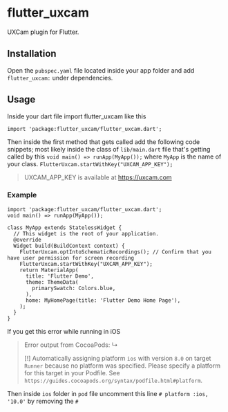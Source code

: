 # flutter_uxcam

UXCam plugin for Flutter.

## Installation

Open the `pubspec.yaml` file located inside your app folder and add `flutter_uxcam:` under dependencies.

## Usage
Inside your dart file import flutter_uxcam like this

`import 'package:flutter_uxcam/flutter_uxcam.dart';`

Then inside the first method that gets called add the following code snippets; most likely inside the class of `lib/main.dart` file that's getting called by this `void main() => runApp(MyApp());` where `MyApp` is the name of your class.
`FlutterUxcam.startWithKey("UXCAM_APP_KEY");`
>UXCAM_APP_KEY is available at https://uxcam.com 

### Example
```
import 'package:flutter_uxcam/flutter_uxcam.dart';
void main() => runApp(MyApp());

class MyApp extends StatelessWidget {
  // This widget is the root of your application.
  @override
  Widget build(BuildContext context) {
    FlutterUxcam.optIntoSchematicRecordings(); // Confirm that you have user permission for screen recording
    FlutterUxcam.startWithKey("UXCAM_APP_KEY");
    return MaterialApp(
      title: 'Flutter Demo',
      theme: ThemeData(
        primarySwatch: Colors.blue,
      ),
      home: MyHomePage(title: 'Flutter Demo Home Page'),
    );
  }
}
```
If you get this error while running in iOS
>    Error output from CocoaPods:
>    ↳
>
>    [!] Automatically assigning platform `ios` with version `8.0` on target `Runner` because no platform was specified. Please specify a platform for this target in your
>    Podfile. See `https://guides.cocoapods.org/syntax/podfile.html#platform`.

Then inside `ios` folder in `pod` file uncomment this line `# platform :ios, '10.0'` by removing the `#`
